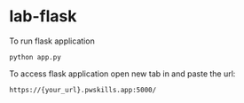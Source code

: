 # lab-flask

<!-- ![image](https://user-images.githubusercontent.com/115451707/196919992-edcfea8b-e3f6-4f35-9398-43be66b5622d.png) -->


To run flask application 

```
python app.py
```


To access flask application open new tab in and paste the url:
```
https://{your_url}.pwskills.app:5000/
```
